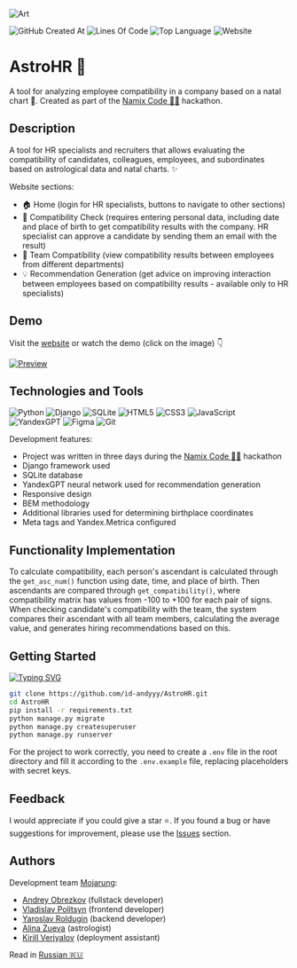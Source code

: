 ![Art](https://i.postimg.cc/yNFLmgXK/art.png)

![GitHub Created At](https://img.shields.io/github/created-at/id-andyyy/AstroHR?style=flat&color=F25430)
![Lines Of Code](https://tokei.rs/b1/github/id-andyyy/AstroHR?style=flat&category=code&color=006666)
![Top Language](https://img.shields.io/github/languages/top/id-andyyy/AstroHR?style=flat)
![Website](https://img.shields.io/website?url=https%3A%2F%2Fastrohr.pythonanywhere.com%2F)

# AstroHR&nbsp;&#128302;

A tool for analyzing employee compatibility in a company based on a natal chart&nbsp;&#127775;. Created as part of the [Namix Code&nbsp;&#128104;&#8205;&#128187;](https://naimixcode.ru/) hackathon.

## Description

A tool for HR specialists and recruiters that allows evaluating the compatibility of candidates, colleagues, employees, and subordinates based on astrological data and natal charts.&nbsp;&#10024;

Website sections:

- &#127968; Home (login for HR specialists, buttons to navigate to other sections)
- &#129309; Compatibility Check (requires entering personal data, including date and place of birth to get compatibility results with the company. HR specialist can approve a candidate by sending them an email with the result)
- &#127775; Team Compatibility (view compatibility results between employees from different departments)
- &#128161; Recommendation Generation (get advice on improving interaction between employees based on compatibility results - available only to HR specialists)

## Demo

Visit the [website](https://astrohr.pythonanywhere.com/) or watch the demo (click on the image)&nbsp;&#128071;

[![Preview](https://i.postimg.cc/jSkbp1G2/preview.png)](https://youtu.be/2M027cCYfWM)

## Technologies and Tools

![Python](https://img.shields.io/badge/python-3670A0?style=for-the-badge&logo=python&logoColor=ffffff)
![Django](https://img.shields.io/badge/django-%23092E20.svg?style=for-the-badge&logo=django&logoColor=white&color=013b2a)
![SQLite](https://img.shields.io/badge/sqlite-%2307405e.svg?style=for-the-badge&logo=sqlite&logoColor=white&color=000000)
![HTML5](https://img.shields.io/badge/html-%23E34F26.svg?style=for-the-badge&logo=html5&logoColor=white)
![CSS3](https://img.shields.io/badge/css-%231572B6.svg?style=for-the-badge&logo=css3&logoColor=white)
![JavaScript](https://img.shields.io/badge/javascript-%23323330.svg?style=for-the-badge&logo=javascript&logoColor=white&color=yellow)
![YandexGPT](https://img.shields.io/badge/YandexGPT-%23F24E1E.svg?style=for-the-badge&logoColor=white&color=8B5CF6)
![Figma](https://img.shields.io/badge/figma-%23F24E1E.svg?style=for-the-badge&logo=figma&logoColor=white&color=#6CeA8C)
![Git](https://img.shields.io/badge/git-%23F05033.svg?style=for-the-badge&logo=git&logoColor=white&color=f14e32)

Development features:

- Project was written in three days during the [Namix Code&nbsp;&#128104;&#8205;&#128187;](https://naimixcode.ru/) hackathon
- Django framework used
- SQLite database
- YandexGPT neural network used for recommendation generation
- Responsive design
- BEM methodology
- Additional libraries used for determining birthplace coordinates
- Meta tags and Yandex.Metrica configured

## Functionality Implementation

To calculate compatibility, each person's ascendant is calculated through the `get_asc_num()` function using date, time, and place of birth. Then ascendants are compared through `get_compatibility()`, where compatibility matrix has values from -100 to +100 for each pair of signs. When checking candidate's compatibility with the team, the system compares their ascendant with all team members, calculating the average value, and generates hiring recommendations based on this.

## Getting Started

[![Typing SVG](https://readme-typing-svg.herokuapp.com?font=Fira+Code&duration=2500&color=F7F7F7&background=000000&multiline=true&width=625&height=165&lines=git+clone+https%3A%2F%2Fgithub.com%2Fid-andyyy%2FAstroHR.git;cd+AstroHR;pip+install+-r+requirements.txt;python+manage.py+migrate;python+manage.py+createsuperuser;python+manage.py+runserver)](https://git.io/typing-svg)

```sh
git clone https://github.com/id-andyyy/AstroHR.git
cd AstroHR
pip install -r requirements.txt
python manage.py migrate
python manage.py createsuperuser
python manage.py runserver
```

For the project to work correctly, you need to create a `.env` file in the root directory and fill it according to the `.env.example` file, replacing placeholders with secret keys.

## Feedback

I would appreciate if you could give a star&nbsp;&#11088;. If you found a bug or have suggestions for improvement, please use the [Issues](https://github.com/id-andyyy/AstroHR/issues) section.

## Authors

Development team [Mojarung](https://t.me/mojarung):

- [Andrey Obrezkov](https://github.com/id-andyyy) (fullstack developer)
- [Vladislav Politsyn](https://t.me/wasbyy7) (frontend developer)
- [Yaroslav Roldugin](https://github.com/Felicuss) (backend developer)
- [Alina Zueva](https://github.com/ZuevaAlinam) (astrologist)
- [Kirill Veriyalov](https://github.com/verikirill) (deployment assistant)

Read in [Russian&nbsp;&#127479;&#127482;](README-ru.md)
